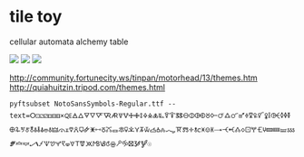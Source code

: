 <meta charset="utf-8"/>

# tile toy

cellular automata
alchemy table

![](https://dam-13749.kxcdn.com/wp-content/uploads/2017/07/Albrecht_Du%CC%88rer_-_Melencolia_I_detail.jpg)
![](https://library.brown.edu/exhibit/files/fullsize/374a3ebcb2bc47029ae09e48ef20cb99.jpg)
![](http://quiahuitzin.tripod.com/bathorytheme.jpg)

http://community.fortunecity.ws/tinpan/motorhead/13/themes.htm
http://quiahuitzin.tripod.com/themes.html

`pyftsubset NotoSansSymbols-Regular.ttf --text=ⵔ⚀⚁⚂⚃⚄⚅×🜀🜁🜂🜃🜄🜅🜆🜇🜈🜉🜊🜋🜌🜍🜎🜏🜐🜑🜒🜓🜔🜕🜖🜗🜘🜙🜚🜛🜜🜝🜞🜟🜠🜡🜢🜣🜤🜥🜦🜧🜨🜩🜪🜫🜬🜭🜮🜯🜰🜱🜲🜳🜴🜵🜶🜷🜸🜹🜺🜻🜼🜽🜾🜿🝀🝁🝂🝃🝄🝅🝆🝇🝈🝉🝊🝋🝌🝍🝎🝏🝐🝑🝒🝓🝔🝕🝖🝗🝘🝙🝚🝛🝜🝝🝞🝟🝠🝡🝢🝣🝤🝥🝦🝧🝨🝩🝪🝫🝬🝭🝮🝯🝰🝱🝲🝳☉`
